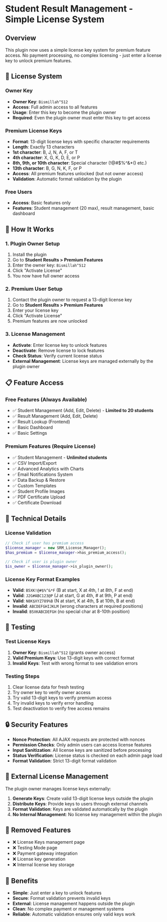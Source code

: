 # Student Result Management - Simple License System

## Overview

This plugin now uses a simple license key system for premium feature access. No payment processing, no complex licensing - just enter a license key to unlock premium features.

## 🔑 License System

### Owner Key
- **Owner Key**: `Bismillah^512`
- **Access**: Full admin access to all features
- **Usage**: Enter this key to become the plugin owner
- **Required**: Even the plugin owner must enter this key to get access

### Premium License Keys
- **Format**: 13-digit license keys with specific character requirements
- **Length**: Exactly 13 characters
- **1st character**: B, J, N, A, F, or T
- **4th character**: X, G, K, D, E, or P
- **8th, 9th, or 10th character**: Special character (!@#$%^&*() etc.)
- **13th character**: B, G, N, K, F, or P
- **Access**: All premium features unlocked (but not owner access)
- **Validation**: Automatic format validation by the plugin

### Free Users
- **Access**: Basic features only
- **Features**: Student management (20 max), result management, basic dashboard

## 🚀 How It Works

### 1. Plugin Owner Setup
1. Install the plugin
2. Go to **Student Results > Premium Features**
3. Enter the owner key: `Bismillah^512`
4. Click "Activate License"
5. You now have full owner access

### 2. Premium User Setup
1. Contact the plugin owner to request a 13-digit license key
2. Go to **Student Results > Premium Features**
3. Enter your license key
4. Click "Activate License"
5. Premium features are now unlocked

### 3. License Management
- **Activate**: Enter license key to unlock features
- **Deactivate**: Remove license to lock features
- **Check Status**: Verify current license status
- **External Management**: License keys are managed externally by the plugin owner

## 📋 Feature Access

### Free Features (Always Available)
- ✅ Student Management (Add, Edit, Delete) - **Limited to 20 students**
- ✅ Result Management (Add, Edit, Delete)
- ✅ Result Lookup (Frontend)
- ✅ Basic Dashboard
- ✅ Basic Settings

### Premium Features (Require License)
- ✅ Student Management - **Unlimited students**
- ✅ CSV Import/Export
- ✅ Advanced Analytics with Charts
- ✅ Email Notifications System
- ✅ Data Backup & Restore
- ✅ Custom Templates
- ✅ Student Profile Images
- ✅ PDF Certificate Upload
- ✅ Certificate Download

## 🔧 Technical Details

### License Validation
```php
// Check if user has premium access
$license_manager = new SRM_License_Manager();
$has_premium = $license_manager->has_premium_access();

// Check if user is plugin owner
$is_owner = $license_manager->is_plugin_owner();
```

### License Key Format Examples
- **Valid**: `B5XK!@#$%^&*F` (B at start, X at 4th, ! at 8th, F at end)
- **Valid**: `J2G#ABC123@P` (J at start, G at 4th, # at 9th, P at end)
- **Valid**: `N8K$XYZ789%B` (N at start, K at 4th, $ at 10th, B at end)
- **Invalid**: `ABCDEFGHIJKLM` (wrong characters at required positions)
- **Invalid**: `B5XKABCDEFGH` (no special char at 8-10th position)

## 🧪 Testing

### Test License Keys
1. **Owner Key**: `Bismillah^512` (grants owner access)
2. **Valid Premium Keys**: Use 13-digit keys with correct format
3. **Invalid Keys**: Test with wrong format to see validation errors

### Testing Steps
1. Clear license data for fresh testing
2. Try owner key to verify owner access
3. Try valid 13-digit keys to verify premium access
4. Try invalid keys to verify error handling
5. Test deactivation to verify free access remains

## 🔒 Security Features

- **Nonce Protection**: All AJAX requests are protected with nonces
- **Permission Checks**: Only admin users can access license features
- **Input Sanitization**: All license keys are sanitized before processing
- **Status Verification**: License status is checked on each admin page load
- **Format Validation**: Strict 13-digit format validation

## 📝 External License Management

The plugin owner manages license keys externally:
1. **Generate Keys**: Create valid 13-digit license keys outside the plugin
2. **Distribute Keys**: Provide keys to users through external channels
3. **Format Validation**: Keys are validated automatically by the plugin
4. **No Internal Management**: No license key management within the plugin

## 🚫 Removed Features

- ❌ License Keys management page
- ❌ Testing Mode page
- ❌ Payment gateway integration
- ❌ License key generation
- ❌ Internal license key storage

## 🎯 Benefits

- **Simple**: Just enter a key to unlock features
- **Secure**: Format validation prevents invalid keys
- **External**: License management happens outside the plugin
- **Clean**: No complex payment or management systems
- **Reliable**: Automatic validation ensures only valid keys work